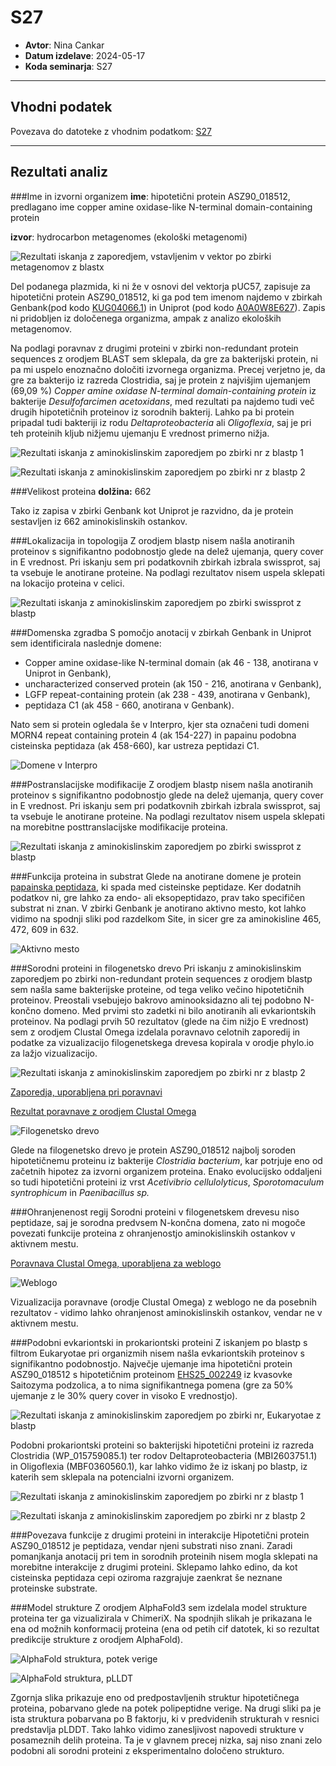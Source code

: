 # S27

- **Avtor**: Nina Cankar
- **Datum izdelave**: 2024-05-17
- **Koda seminarja**: S27

---
## Vhodni podatek

Povezava do datoteke z vhodnim podatkom: [S27](naloge/s27-input.md)

---
## Rezultati analiz
###Ime in izvorni organizem
**ime**: hipotetični protein ASZ90_018512, predlagano ime copper amine oxidase-like N-terminal domain-containing protein

**izvor**: hydrocarbon metagenomes (ekološki metagenomi)

![Rezultati iskanja z zaporedjem, vstavljenim v vektor po zbirki metagenomov z blastx](s27-blastx_rezultat_meta.jpg)

Del podanega plazmida, ki ni že v osnovi del vektorja pUC57, zapisuje za hipotetični protein ASZ90_018512, ki ga pod tem imenom najdemo v zbirkah Genbank(pod kodo [KUG04066.1](https://www.ncbi.nlm.nih.gov/protein/KUG04066.1?report=genbank&log$=prottop&blast_rank=1&RID=4DZ67GBD013)) in Uniprot (pod kodo [A0A0W8E627](https://www.uniprot.org/uniprotkb/A0A0W8E627/entry)). Zapis ni pridobljen iz določenega organizma, ampak z analizo ekoloških metagenomov.

Na podlagi poravnav z drugimi proteini v zbirki non-redundant protein sequences z orodjem BLAST sem sklepala, da gre za bakterijski protein, ni pa mi uspelo enoznačno določiti izvornega organizma. Precej verjetno je, da gre za bakterijo iz razreda Clostridia, saj je protein z najvišjim ujemanjem (69,09 %) *Copper amine oxidase N-terminal domain-containing protein* iz bakterije *Desulfofarcimen acetoxidans*, med rezultati pa najdemo tudi več drugih hipotetičnih proteinov iz sorodnih bakterij. Lahko pa bi protein pripadal tudi bakteriji iz rodu *Deltaproteobacteria* ali *Oligoflexia*, saj je pri teh proteinih kljub nižjemu ujemanju E vrednost primerno nižja.

![Rezultati iskanja z aminokislinskim zaporedjem po zbirki nr z blastp 1](s27-blastp_rezultat_nr_per_id.jpg)

![Rezultati iskanja z aminokislinskim zaporedjem po zbirki nr z blastp 2](s27-blastp_rezultat_nr_e.jpg)

###Velikost proteina
**dolžina:** 662

Tako iz zapisa v zbirki Genbank kot Uniprot je razvidno, da je protein sestavljen iz 662 aminokislinskih ostankov.

###Lokalizacija in topologija
Z orodjem blastp nisem našla anotiranih proteinov s signifikantno podobnostjo glede na delež ujemanja, query cover in E vrednost. Pri iskanju sem pri podatkovnih zbirkah izbrala swissprot, saj ta vsebuje le anotirane proteine. Na podlagi rezultatov nisem uspela sklepati na lokacijo proteina v celici.

![Rezultati iskanja z aminokislinskim zaporedjem po zbirki swissprot z blastp](s27-blastp_rezultat_swissprot.jpg)

###Domenska zgradba
S pomočjo anotacij v zbirkah Genbank in Uniprot sem identificirala naslednje domene:
- Copper amine oxidase-like N-terminal domain (ak 46 - 138, anotirana v Uniprot in Genbank),
- uncharacterized conserved protein (ak 150 - 216, anotirana v Genbank),
- LGFP repeat-containing protein (ak 238 - 439, anotirana v Genbank),
- peptidaza C1 (ak 458 - 660, anotirana v Genbank).

Nato sem si protein ogledala še v Interpro, kjer sta označeni tudi domeni MORN4 repeat containing protein 4 (ak 154-227) in papainu podobna cisteinska peptidaza (ak 458-660), kar ustreza peptidazi C1.

![Domene v Interpro](s27_domene_interpro.jpg)

###Postranslacijske modifikacije
Z orodjem blastp nisem našla anotiranih proteinov s signifikantno podobnostjo glede na delež ujemanja, query cover in E vrednost. Pri iskanju sem pri podatkovnih zbirkah izbrala swissprot, saj ta vsebuje le anotirane proteine. Na podlagi rezultatov nisem uspela sklepati na morebitne posttranslacijske modifikacije proteina.

![Rezultati iskanja z aminokislinskim zaporedjem po zbirki swissprot z blastp](s27-blastp_rezultat_swissprot.jpg)

###Funkcija proteina in substrat
Glede na anotirane domene je protein [papainska peptidaza](https://www.ncbi.nlm.nih.gov/Structure/cdd/cddsrv.cgi?uid=451520), ki spada med cisteinske peptidaze. Ker dodatnih podatkov ni, gre lahko za endo- ali eksopeptidazo, prav tako specifičen substrat ni znan. V zbirki Genbank je anotirano aktivno mesto, kot lahko vidimo na spodnji sliki pod razdelkom Site, in sicer gre za aminokisline 465, 472, 609 in 632.

![Aktivno mesto](s27-genbank_aktivno_mesto.jpg)

###Sorodni proteini in filogenetsko drevo
Pri iskanju z aminokislinskim zaporedjem po zbirki non-redundant protein sequences z orodjem blastp sem našla same bakterijske proteine, od tega veliko večino hipotetičnih proteinov. Preostali vsebujejo bakrovo aminooksidazno ali tej podobno N-končno domeno. Med prvimi sto zadetki ni bilo anotiranih ali evkariontskih proteinov. Na podlagi prvih 50 rezultatov (glede na čim nižjo E vrednost) sem z orodjem Clustal Omega izdelala poravnavo celotnih zaporedij in podatke za vizualizacijo filogenetskega drevesa kopirala v orodje phylo.io za lažjo vizualizacijo.

![Rezultati iskanja z aminokislinskim zaporedjem po zbirki nr z blastp 2](s27-blastp_rezultat_nr_e.jpg)

[Zaporedja, uporabljena pri poravnavi](s27-zaporedja_filo_drevo_50.txt)

[Rezultat poravnave z orodjem Clustal Omega](s27-clustalo_poravnava.aln-clustal_num)

![Filogenetsko drevo](s27-drevo-phylo.io.png)

Glede na filogenetsko drevo je protein ASZ90_018512 najbolj soroden hipotetičnemu proteinu iz bakterije *Clostridia bacterium*, kar potrjuje eno od začetnih hipotez za izvorni organizem proteina. Enako evolucijsko oddaljeni so tudi hipotetični proteini iz vrst *Acetivibrio cellulolyticus*, *Sporotomaculum syntrophicum* in *Paenibacillus sp.*

###Ohranjenenost regij
Sorodni proteini v filogenetskem drevesu niso peptidaze, saj je sorodna predvsem N-končna domena, zato ni mogoče povezati funkcije proteina z ohranjenostjo aminokislinskih ostankov v aktivnem mestu.

[Poravnava Clustal Omega, uporabljena za weblogo](s27-clustalo_poravnava_fasta_format.fa)

![Weblogo](s27-seq_logo_KUG04066_1.png)

Vizualizacija poravnave (orodje Clustal Omega) z weblogo ne da posebnih rezultatov - vidimo lahko ohranjenost aminokislinskih ostankov, vendar ne v aktivnem mestu.

###Podobni evkariontski in prokariontski proteini
Z iskanjem po blastp s filtrom Eukaryotae pri organizmih nisem našla evkariontskih proteinov s signifikantno podobnostjo. Največje ujemanje ima hipotetični protein ASZ90_018512 s hipotetičnim proteinom [EHS25_002249](https://www.ncbi.nlm.nih.gov/protein/RSH89698.1?report=genbank&log$=prottop&blast_rank=1&RID=50W49CF8016) iz kvasovke Saitozyma podzolica, a to nima signifikantnega pomena (gre za 50% ujemanje z le 30% query cover in visoko E vrednostjo).

![Rezultati iskanja z aminokislinskim zaporedjem po zbirki nr, Eukaryotae z blastp](s27-blastp_rezultat_eukaryota.jpg)

Podobni prokariontski proteini so bakterijski hipotetični proteini iz razreda Clostridia (WP_015759085.1) ter rodov Deltaproteobacteria (MBI2603751.1) in  Oligoflexia (MBF0360560.1), kar lahko vidimo že iz iskanj po blastp, iz katerih sem sklepala na potencialni izvorni organizem.

![Rezultati iskanja z aminokislinskim zaporedjem po zbirki nr z blastp 1](s27-blastp_rezultat_nr_per_id.jpg)

![Rezultati iskanja z aminokislinskim zaporedjem po zbirki nr z blastp 2](s27-blastp_rezultat_nr_e.jpg)

###Povezava funkcije z drugimi proteini in interakcije
Hipotetični protein ASZ90_018512 je peptidaza, vendar njeni substrati niso znani. Zaradi pomanjkanja anotacij pri tem in sorodnih proteinih nisem mogla sklepati na morebitne interakcije z drugimi proteini. Sklepamo lahko edino, da kot cisteinska peptidaza cepi oziroma razgrajuje zaenkrat še neznane proteinske substrate.

###Model strukture
Z orodjem AlphaFold3 sem izdelala model strukture proteina ter ga vizualizirala v ChimeriX. Na spodnjih slikah je prikazana le ena od možnih konformacij proteina (ena od petih cif datotek, ki so rezultat predikcije strukture z orodjem AlphaFold).

![AlphaFold struktura, potek verige](s27-chimera-alphafold3-model.tif)

![AlphaFold struktura, pLLDT](s27-chimera-alphafold3-plddt.tif)

Zgornja slika prikazuje eno od predpostavljenih struktur hipotetičnega proteina, pobarvano glede na potek polipeptidne verige. Na drugi sliki pa je ista struktura pobarvana po B faktorju, ki v predvidenih strukturah v resnici predstavlja pLDDT. Tako lahko vidimo zanesljivost napovedi strukture v posameznih delih proteina. Ta je v glavnem precej nizka, saj niso znani zelo podobni ali sorodni proteini z eksperimentalno določeno strukturo. 